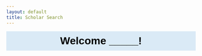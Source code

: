 ```yaml
---
layout: default
title: Scholar Search
---
```


<body>
<header>
        <h1><b>Welcome _____!</b></h1>
</header>

<html lang="en">
<head>
    <meta charset="UTF-8">
    <meta name="viewport" content="width=device-width, initial-scale=1.0">
    <title>ScholarSearch</title>
    <style>
        body {
            font-family: Arial, sans-serif;
            margin: 0;
            padding: 20px;
            background-color:light blue;
        }
         header {
            background-color: #daeaf6;
            color: black;
            padding: 10px;
            text-align: center;
        }
        h1 {
            margin: 0;
        }
        section {
            max-width: 800px;
            margin: 20px auto;
            padding: 20px;
            background-color:white;
            box-shadow: 0 0 10px rgba(0, 0, 0, 0.3);
            border-radius: 10px;
            overflow: hidden;
        }

        section ul {
            list-style-type: disc;
            margin-left: 20px;
            padding: 0;
        }
        section li {
            margin-bottom: 10px;
        }
    </style>


  <section id="deadlines">
        <h2><b>Upcoming Deadlines:</b></h2>
        <ul>
            <li>X school - Jan 1</li>
            <li>Y school - Jan 10</li>
            <li>Z school - Jan 15</li>
        </ul>
    </section>

   <section id="recommended">
        <h2><b>Recommended For You:</b></h2>
         <ul>
            <li>Breaking News: Harvard President Resigns</li>
            <li>Article: The Secret Behind College Admissions</li>
            <li>Podcast: Yale Admissions Officers Discussion</li>
        </ul>
    </section>
  
<html> 
